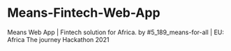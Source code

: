 # Means-Fintech-Web-App
Means Web App | Fintech solution for Africa. by #5_189_means-for-all | EU: Africa The journey Hackathon 2021 
